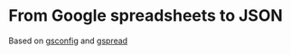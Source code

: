 # From Google spreadsheets to JSON
Based on [gsconfig](https://github.com/kreolsky/gsconfig) and  [gspread](https://github.com/kreolsky/gspread)
